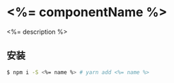 # <%= componentName %>

<%= description %>

## 安装

``` bash
$ npm i -S <%= name %> # yarn add <%= name %>
```
